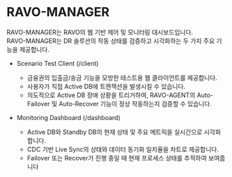 # RAVO-MANAGER

RAVO-MANAGER는 RAVO의 웹 기반 제어 및 모니터링 대시보드입니다. </br>
RAVO-MANAGER는 DR 솔루션의 작동 상태를 검증하고 시각화하는 두 가지 주요 기능을 제공합니다.

- Scenario Test Client (/client)
  - 금융권의 입출금/송금 기능을 모방한 테스트용 웹 클라이언트를 제공합니다.
  - 사용자가 직접 Active DB에 트랜잭션을 발생시킬 수 있습니다.
  - 의도적으로 Active DB 장애 상황을 트리거하여, RAVO-AGENT의 Auto-Failover 및 Auto-Recover 기능이 정상 작동하는지 검증할 수 있습니다.

- Monitoring Dashboard (/dashboard)
  - Active DB와 Standby DB의 현재 상태 및 주요 메트릭을 실시간으로 시각화합니다.
  - CDC 기반 Live Sync의 상태와 데이터 동기화 일치율을 차트로 제공합니다.
  - Failover 또는 Recover가 진행 중일 때 현재 프로세스 상태를 추적하여 보여줍니다
